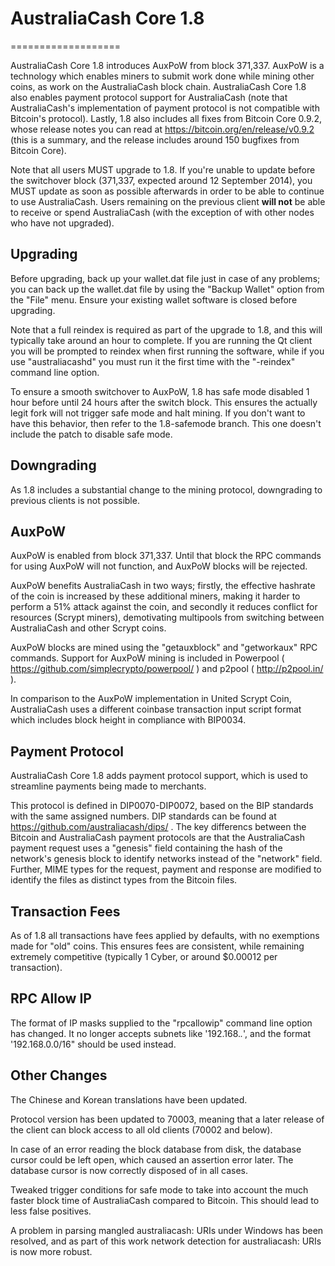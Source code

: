 # AustraliaCash Core 1.8
===================

AustraliaCash Core 1.8 introduces AuxPoW from block 371,337. AuxPoW is a technology
which enables miners to submit work done while mining other coins, as work
on the AustraliaCash block chain. AustraliaCash Core 1.8 also enables payment protocol
support for AustraliaCash (note that AustraliaCash's implementation of payment protocol is
not compatible with Bitcoin's protocol). Lastly, 1.8  also includes all fixes
from Bitcoin Core 0.9.2, whose release notes you can read at
https://bitcoin.org/en/release/v0.9.2 (this is a summary, and the release includes
around 150 bugfixes from Bitcoin Core).

Note that all users MUST upgrade to 1.8. If you're unable to update before the
switchover block (371,337, expected around 12 September 2014), you MUST update
as soon as possible afterwards in order to be able to continue to use AustraliaCash.
Users remaining on the previous client **will not** be able to receive or spend
AustraliaCash (with the exception of with other nodes who have not upgraded).

## Upgrading

Before upgrading, back up your wallet.dat file just in case of any problems; you
can back up the wallet.dat file by using the "Backup Wallet" option from the "File"
menu. Ensure your existing wallet software is closed before upgrading.

Note that a full reindex is required as part of the upgrade to 1.8, and this
will typically take around an hour to complete. If you are running the Qt client
you will be prompted to reindex when first running the software, while if you
use "australiacashd" you must run it the first time with the "-reindex" command line
option.

To ensure a smooth switchover to AuxPoW, 1.8 has safe mode disabled 1 hour before
until 24 hours after the switch block. This ensures the actually legit fork will not
trigger safe mode and halt mining. If you don't want to have this behavior, then
refer to the 1.8-safemode branch. This one doesn't include the patch to disable safe mode.

## Downgrading

As 1.8 includes a substantial change to the mining protocol, downgrading to previous
clients is not possible.

## AuxPoW

AuxPoW is enabled from block 371,337. Until that block the RPC commands for using AuxPoW
will not function, and AuxPoW blocks will be rejected.

AuxPoW benefits AustraliaCash in two ways; firstly, the effective hashrate of the coin is
increased by these additional miners, making it harder to perform a 51% attack against
the coin, and secondly it reduces conflict for resources (Scrypt miners), demotivating
multipools from switching between AustraliaCash and other Scrypt coins.

AuxPoW blocks are mined using the "getauxblock" and "getworkaux" RPC commands. Support
for AuxPoW mining is included in Powerpool ( https://github.com/simplecrypto/powerpool/ )
and p2pool ( http://p2pool.in/ ).

In comparison to the AuxPoW implementation in United Scrypt Coin, AustraliaCash uses a
different coinbase transaction input script format which includes block height in
compliance with BIP0034.

## Payment Protocol

AustraliaCash Core 1.8 adds payment protocol support, which is used to streamline payments
being made to merchants.

This protocol is defined in DIP0070-DIP0072, based on the BIP standards with the same
assigned numbers. DIP standards can be found at https://github.com/australiacash/dips/ .
The key differencs between the Bitcoin and AustraliaCash payment protocols are that
the AustraliaCash payment request uses a "genesis" field containing the hash of the network's
genesis block to identify networks instead of the "network" field. Further, MIME types
for the request, payment and response are modified to identify the files as distinct
types from the Bitcoin files.

## Transaction Fees

As of 1.8 all transactions have fees applied by defaults, with no exemptions made for
"old" coins. This ensures fees are consistent, while remaining extremely competitive
(typically 1 Cyber, or around $0.00012 per transaction).

## RPC Allow IP

The format of IP masks supplied to the "rpcallowip" command line option has changed.
It no longer accepts subnets like '192.168.*.*', and the format '192.168.0.0/16" should
be used instead.

## Other Changes

The Chinese and Korean translations have been updated.

Protocol version has been updated to 70003, meaning that a later release of the client
can block access to all old clients (70002 and below).

In case of an error reading the block database from disk, the database cursor could be
left open, which caused an assertion error later. The database cursor is now correctly
disposed of in all cases.

Tweaked trigger conditions for safe mode to take into account the much faster block time
of AustraliaCash compared to Bitcoin. This should lead to less false positives.

A problem in parsing mangled australiacash: URIs under Windows has been resolved, and as
part of this work network detection for australiacash: URIs is now more robust.

